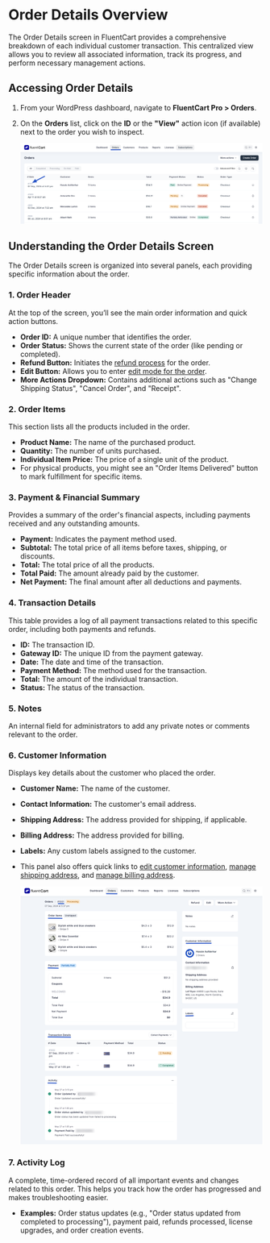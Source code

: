  # Order Details Overview

The Order Details screen in FluentCart provides a comprehensive breakdown of each individual customer transaction. This centralized view allows you to review all associated information, track its progress, and perform necessary management actions.

## Accessing Order Details

1.  From your WordPress dashboard, navigate to **FluentCart Pro > Orders**.
2.  On the **Orders** list, click on the **ID** or the **"View"** action icon (if available) next to the order you wish to inspect.

    ![Screenshot of Order Details Page](/guide/public/images/store-management/order-3-details.png)

## Understanding the Order Details Screen

The Order Details screen is organized into several panels, each providing specific information about the order.

### 1. Order Header

At the top of the screen, you’ll see the main order information and quick action buttons.

* **Order ID:** A unique number that identifies the order.
* **Order Status:** Shows the current state of the order (like pending or completed).
* **Refund Button:** Initiates the [refund process](/guide/store-management/orders-management/processing-refunds) for the order.
* **Edit Button:** Allows you to enter [edit mode for the order](/guide/store-management/orders-management/editing-existing-orders).
* **More Actions Dropdown:** Contains additional actions such as "Change Shipping Status", "Cancel Order", and "Receipt".

### 2. Order Items

This section lists all the products included in the order.

* **Product Name:** The name of the purchased product.
* **Quantity:** The number of units purchased.
* **Individual Item Price:** The price of a single unit of the product.
* For physical products, you might see an "Order Items Delivered" button to mark fulfillment for specific items.

### 3. Payment & Financial Summary

Provides a summary of the order's financial aspects, including payments received and any outstanding amounts.

* **Payment:** Indicates the payment method used.
* **Subtotal:** The total price of all items before taxes, shipping, or discounts.
* **Total:**  The total price of all the products.
* **Total Paid:** The amount already paid by the customer.
* **Net Payment:** The final amount after all deductions and payments.

### 4. Transaction Details

This table provides a log of all payment transactions related to this specific order, including both payments and refunds.

* **ID:** The transaction ID.
* **Gateway ID:** The unique ID from the payment gateway.
* **Date:** The date and time of the transaction.
* **Payment Method:** The method used for the transaction.
* **Total:** The amount of the individual transaction.
* **Status:** The status of the transaction.


### 5. Notes

An internal field for administrators to add any private notes or comments relevant to the order.

### 6. Customer Information

Displays key details about the customer who placed the order.

* **Customer Name:** The name of the customer.
* **Contact Information:** The customer's email address.
* **Shipping Address:** The address provided for shipping, if applicable.
* **Billing Address:** The address provided for billing.
* **Labels:** Any custom labels assigned to the customer.
* This panel also offers quick links to [edit customer information](/guide/store-management/customers-management/customer-details-overview#editing-customer-information), [manage shipping address](/guide/store-management/customers-management/customer-details-overview#managing-customer-addresses), and [manage billing address](/guide/store-management/customers-management/customer-details-overview#managing-customer-addresses).

    ![Screenshot of Order Details Page](/guide/public/images/store-management/order-details.png)

### 7. Activity Log

A complete, time-ordered record of all important events and changes related to this order. This helps you track how the order has progressed and makes troubleshooting easier.

* **Examples:** Order status updates (e.g., "Order status updated from completed to processing"), payment paid, refunds processed, license upgrades, and order creation events.

